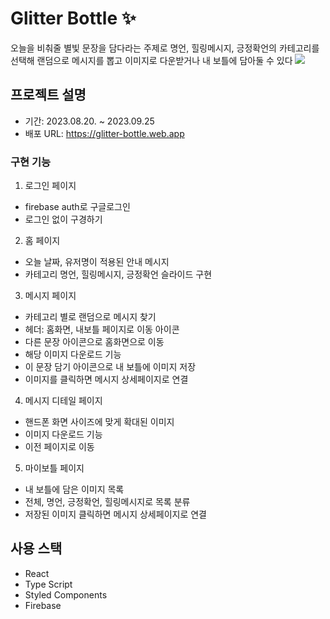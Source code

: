 # Glitter Bottle ✨
오늘을 비춰줄 별빛 문장을 담다라는 주제로 명언, 힐링메시지, 긍정확언의 카테고리를 선택해 랜덤으로 메시지를 뽑고 이미지로 다운받거나 내 보틀에 담아둘 수 있다 
![](https://velog.velcdn.com/images/jinajung/post/2fa1bc62-b2ff-44f2-8898-b86d087143fc/image.png)

## 프로젝트 설명
- 기간: 2023.08.20. ~ 2023.09.25
- 배포 URL: https://glitter-bottle.web.app

### 구현 기능 
1. 로그인 페이지 
- firebase auth로 구글로그인 
- 로그인 없이 구경하기 

2. 홈 페이지 
- 오늘 날짜, 유저명이 적용된 안내 메시지 
- 카테고리 명언, 힐링메시지, 긍정확언 슬라이드 구현 

3. 메시지 페이지
- 카테고리 별로 랜덤으로 메시지 찾기
- 헤더: 홈화면, 내보틀 페이지로 이동 아이콘
- 다른 문장 아이콘으로 홈화면으로 이동 
- 해당 이미지 다운로드 기능 
- 이 문장 담기 아이콘으로 내 보틀에 이미지 저장 
- 이미지를 클릭하면 메시지 상세페이지로 연결 

4. 메시지 디테일 페이지 
- 핸드폰 화면 사이즈에 맞게 확대된 이미지
- 이미지 다운로드 기능 
- 이전 페이지로 이동 

5. 마이보틀 페이지
- 내 보틀에 담은 이미지 목록
- 전체, 명언, 긍정확언, 힐링메시지로 목록 분류 
- 저장된 이미지 클릭하면 메시지 상세페이지로 연결 

## 사용 스택 
- React
- Type Script 
- Styled Components
- Firebase 
